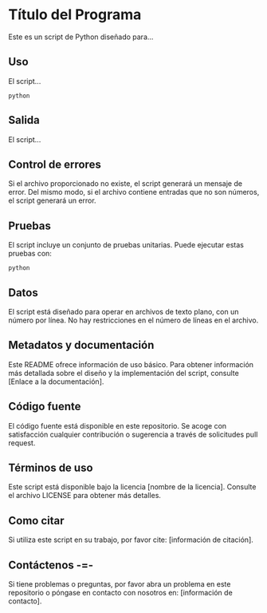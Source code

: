 # Título del Programa 

Este es un script de Python diseñado para...

## Uso

El script...

```
python
```

## Salida

El script... 

## Control de errores

Si el archivo proporcionado no existe, el script generará un mensaje de error. Del mismo modo, si el archivo contiene entradas que no son números, el script generará un error.

## Pruebas

El script incluye un conjunto de pruebas unitarias. Puede ejecutar estas pruebas con:

```
python 
```

## Datos

El script está diseñado para operar en archivos de texto plano, con un número por línea. No hay restricciones en el número de líneas en el archivo.

## Metadatos y documentación

Este README ofrece información de uso básico. Para obtener información más detallada sobre el diseño y la implementación del script, consulte [Enlace a la documentación].

## Código fuente

El código fuente está disponible en este repositorio. Se acoge con satisfacción cualquier contribución o sugerencia a través de solicitudes pull request.

## Términos de uso

Este script está disponible bajo la licencia [nombre de la licencia]. Consulte el archivo LICENSE para obtener más detalles.

## Como citar

Si utiliza este script en su trabajo, por favor cite: [información de citación].

## Contáctenos -=-

Si tiene problemas o preguntas, por favor abra un problema en este repositorio o póngase en contacto con nosotros en: [información de contacto].
